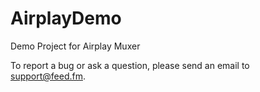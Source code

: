 # AirplayDemo
 Demo Project for Airplay Muxer

To report a bug or ask a question, please send an email to support@feed.fm.
